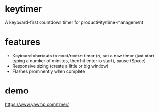 # keytimer
A keyboard-first countdown timer for productivity/time-management

# features
* Keyboard shortcuts to reset/restart timer (r), set a new timer (just start typing a number of minutes, then hit enter to start), pause (Space)
* Responsive sizing (create a little or big window)
* Flashes prominently when complete

# demo
https://www.yawmp.com/timer/

